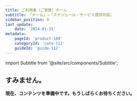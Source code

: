 ```yaml
---
title: ご利用者（ご家族）ホーム
subtitle: 「ホーム」→「スケジュール・サービス提供内容」
sidebar_position: 9
last_update: 
    date: '2024-01-15'
metadata: 
    pageId: 'product-109'
    categoryId: 'cate-112'
    guideId: 'guide-112'
---
```


import Subtitle from '@site/src/components/Subtitle';

<Subtitle text={frontMatter.subtitle} />

## すみません。

**現在、コンテンツを準備中です。もうしばらくお待ちください。**